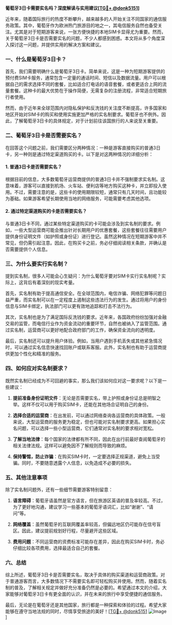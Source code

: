 **葡萄牙3日卡需要实名吗？深度解读与实用建议[[TG💪+ @donk5151](https://t.me/s/donk5151)]**

近年来，随着国际旅行的热度不断攀升，越来越多的人开始关注不同国家的通信服务政策。其中，葡萄牙作为欧洲热门旅游目的地之一，其电信服务自然也备受关注。尤其是对于短期游客来说，一张方便快捷的本地SIM卡显得尤为重要。然而，关于葡萄牙3日卡是否需要实名的问题，不少人都感到困惑。本文将从多个角度深入探讨这一问题，并提供实用的解决方案和建议。

### 一、什么是葡萄牙3日卡？

首先，我们需要明确什么是葡萄牙3日卡。简单来说，这是一种为短期游客提供的预付费SIM卡服务，通常包含一定量的通话时间、短信以及数据流量。用户可以根据自己的需求选择不同的套餐，比如适合打电话的语音套餐，或者更适合上网的流量套餐。这种卡的最大优势在于操作简便，无需复杂的注册流程，非常适合短期旅行者使用。

然而，由于近年来全球范围内对隐私保护和反洗钱的关注度不断提高，许多国家和地区开始对SIM卡的购买和使用实施更加严格的实名制要求。葡萄牙也不例外。因此，了解葡萄牙3日卡的具体规定，对于计划前往该国旅行的人来说至关重要。

### 二、葡萄牙3日卡是否需要实名？

在回答这个问题之前，我们需要区分两种情况：一种是游客直接购买的普通3日卡，另一种则是通过特定渠道购买的卡。以下是对这两种情况的详细分析：

#### 1. 普通3日卡是否需要实名？

根据目前的信息，大多数葡萄牙运营商提供的普通3日卡并不强制要求实名制。这意味着，游客可以直接到机场、火车站、便利店等地方购买这种卡，并立即投入使用。不过，需要注意的是，这些卡的使用期限较短，通常只有几天时间，且功能较为基础。如果游客希望长期使用当地的网络服务，可能需要考虑其他选项。

#### 2. 通过特定渠道购买的卡是否需要实名？

与普通3日卡不同，通过某些特定渠道购买的卡可能会涉及到实名制的要求。例如，一些大型运营商可能会推出针对长期用户的优惠套餐，这些套餐往往需要用户提供身份证明文件（如护照或身份证）进行登记。虽然这种情况在短期游客中并不常见，但仍需引起注意。因此，在购买卡之前，务必仔细阅读相关条款，并确认是否需要提供个人信息。

### 三、为什么要实行实名制？

提到实名制，很多人可能会心生疑问：为什么葡萄牙要对SIM卡实行实名制呢？实际上，这背后有着深刻的现实考量。

首先，实名制有助于提高通信安全。在全球范围内，电信诈骗、网络犯罪等问题日益严重，而实名制可以在一定程度上遏制这些违法行为的发生。通过将用户的身份信息与SIM卡绑定，执法部门可以更有效地追踪和打击不法行为。

其次，实名制也是为了满足国际反洗钱的要求。近年来，各国政府纷纷加强对金融交易的监管，而电信行业作为资金流动的重要环节，自然也被纳入了监管范围。通过实名制，运营商可以更好地配合政府部门的工作，确保资金流向的透明度。

最后，实名制还可以提升用户体验。例如，当用户遇到手机丢失或其他紧急情况时，可以通过实名信息快速找回账户或联系客服。此外，实名制也有助于运营商提供更加个性化和精准的服务。

### 四、如何应对实名制要求？

既然实名制已经成为不可回避的事实，那么我们该如何应对这一要求呢？以下是一些建议：

1. **提前准备身份证明文件**：无论是否需要实名，带上护照或身份证总是明智之举。这样不仅可以用于购买SIM卡，还能在其他场合证明自己的身份。

2. **选择合适的运营商**：在出发前，可以通过网络查询各运营商的具体政策。一般来说，大型运营商的服务更为稳定，但也可能对实名制要求更高。如果担心实名问题，可以选择一些小型运营商，它们通常对实名制的要求相对宽松。

3. **了解当地法律**：每个国家的法律都有所不同，因此在出行前最好查阅葡萄牙的相关法律法规。这样可以避免因不了解规则而导致的麻烦。

4. **保持警惕，防止诈骗**：在购买SIM卡时，一定要选择正规渠道，避免上当受骗。同时，不要随意透露个人信息，以免造成不必要的损失。

### 五、其他注意事项

除了实名制问题外，还有一些细节需要游客特别留意：

1. **语言障碍**：葡萄牙语虽然是官方语言，但在旅游区英语的普及率较高。不过，为了更好地沟通，建议学习一些基本的葡萄牙语词汇，比如“谢谢”、“请问”等。

2. **网络覆盖**：虽然葡萄牙的互联网覆盖率较高，但偏远地区仍可能存在信号盲区。因此，建议提前规划好行程，尽量避开这些区域。

3. **费用问题**：不同运营商的资费标准可能存在差异，因此在购买SIM卡时，务必仔细比较各项费用，选择最适合自己的套餐。

### 六、总结

综上所述，葡萄牙3日卡是否需要实名，取决于具体的购买渠道和运营商政策。对于普通游客而言，大多数情况下不需要实名即可轻松购买并使用。然而，随着实名制的普及，了解相关规定并做好充分准备仍然是必要的。希望通过本文的介绍，大家能够对葡萄牙3日卡有更全面的认识，并在未来的旅行中享受便捷的通信服务。

最后，无论是在葡萄牙还是其他国家，旅行都是一种探索和体验的过程。希望大家能够在遵守当地法规的同时，尽情享受旅途的美好！[[TG💪+ @donk5151](https://t.me/s/donk5151) ![Image](https://i.postimg.cc/rwNCRYN7/Snipaste-2025-04-30-17-27-05.png)]